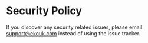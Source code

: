 # Security Policy

If you discover any security related issues, please email support@ekouk.com instead of using the issue tracker.
